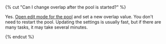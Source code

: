 {% cut "Can I change overlap after the pool is started?" %}

Yes. [Open edit mode for the pool](../../../../guide/concepts/pool-edit.md) and set a new overlap value. You don't need to restart the pool. Updating the settings is usually fast, but if there are many tasks, it may take several minutes.

{% endcut %}